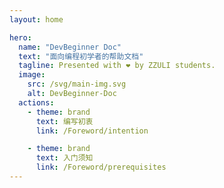 ```yaml
---
layout: home

hero:
  name: "DevBeginner Doc"
  text: "面向编程初学者的帮助文档"
  tagline: Presented with ❤️ by ZZULI students.
  image:
    src: /svg/main-img.svg
    alt: DevBeginner-Doc
  actions:
    - theme: brand
      text: 编写初衷
      link: /Foreword/intention

    - theme: brand
      text: 入门须知
      link: /Foreword/prerequisites
---
```

